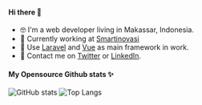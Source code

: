 #### Hi there 👋

- 🤓 I'm a web developer living in Makassar, Indonesia.
- 🔭 Currently working at [Smartinovasi](https://smartinovasi.com)
- 🌱 Use [Laravel](https://laravel.com) and [Vue](https://vuejs.org) as main framework in work.
- 💬 Contact me on [Twitter](https://twitter.com/caesarali_l) or [LinkedIn](https://www.linkedin.com/in/caesar-ali-l-1626ab112/).

#### My Opensource Github stats ✨
![GitHub stats](https://github-readme-stats.vercel.app/api?username=caesarali&show_icons=true&&count_private=true&hide_title=true&hide=stars&line_height=24&hide_border=true)
![Top Langs](https://github-readme-stats.vercel.app/api/top-langs/?username=caesarali&&layout=compact&hide=html&hide_title=true&hide_border=true)
